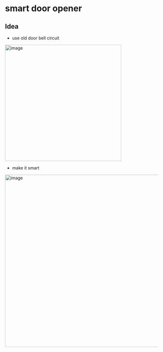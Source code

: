 # smart door opener

## Idea
* use old door bell circuit

<img width="383" alt="image" src="https://github.com/user-attachments/assets/baa8450f-0b64-4245-9281-8cfe52307b78">


* make it smart

<img width="568" alt="image" src="https://github.com/user-attachments/assets/3c70e62c-bf9c-4d01-85ec-f5b0e9c0f966">

